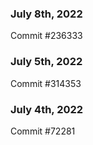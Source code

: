 ### July 8th, 2022

Commit #236333

### July 5th, 2022

Commit #314353


### July 4th, 2022

Commit #72281
